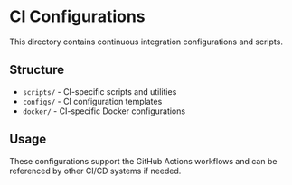 # CI Configurations

This directory contains continuous integration configurations and scripts.

## Structure

- `scripts/` - CI-specific scripts and utilities
- `configs/` - CI configuration templates
- `docker/` - CI-specific Docker configurations

## Usage

These configurations support the GitHub Actions workflows and can be referenced by other CI/CD systems if needed.

